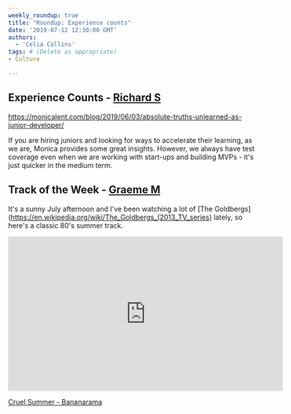 ```yaml
---
weekly_roundup: true
title: "Roundup: Experience counts"
date: '2019-07-12 12:30:00 GMT'
authors:
  - 'Celia Collins'
tags: # (Delete as appropriate)
- Culture

---
```


## Experience Counts - [Richard S](/people#richard-stobart)

https://monicalent.com/blog/2019/06/03/absolute-truths-unlearned-as-junior-developer/

If you are hiring juniors and looking for ways to accelerate their learning, as we are, Monica provides some great insights.  However, we always have test coverage even when we are working with start-ups and building MVPs - it's just quicker in the medium term.

## Track of the Week - [Graeme M](/people#graeme-mccubbin)

It's a sunny July afternoon and I've been watching a lot of [The Goldbergs](https://en.wikipedia.org/wiki/The_Goldbergs_(2013_TV_series) lately, so here's a classic 80's summer track.

<iframe width="560" height="315" src="https://www.youtube.com/embed/l9ml3nyww80" frameborder="0" allow="accelerometer; autoplay; encrypted-media; gyroscope; picture-in-picture" allowfullscreen></iframe>

[Cruel Summer - Bananarama](https://www.youtube.com/watch?v=l9ml3nyww80)
